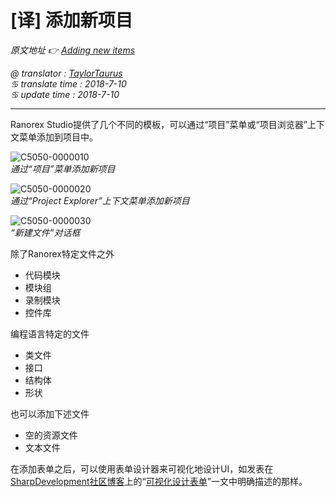 # [译] 添加新项目

*原文地址 👉 [Adding new items][0]*

*@ translator : [TaylorTaurus](https://github.com/taylortaurus)*    
*♋ translate time : 2018-7-10*    
*♋ update time : 2018-7-10*  

---   

Ranorex Studio提供了几个不同的模板，可以通过“项目”菜单或“项目浏览器”上下文菜单添加到项目中。

![C5050-0000010](https://gitee.com/taylortaurus/RX_UserGuide_GitBook_Picbed/raw/master/RanorexStudioExpert/C5050-0000010.png)  
*通过“项目”菜单添加新项目*  

![C5050-0000020](https://gitee.com/taylortaurus/RX_UserGuide_GitBook_Picbed/raw/master/RanorexStudioExpert/C5050-0000020.png)  
*通过“Project Explorer”上下文菜单添加新项目*  

![C5050-0000030](https://gitee.com/taylortaurus/RX_UserGuide_GitBook_Picbed/raw/master/RanorexStudioExpert/C5050-0000030.png)  
*“新建文件”对话框*  

除了Ranorex特定文件之外

- 代码模块
- 模块组
- 录制模块
- 控件库

编程语言特定的文件

- 类文件
- 接口
- 结构体
- 形状

也可以添加下述文件

- 空的资源文件
- 文本文件

在添加表单之后，可以使用表单设计器来可视化地设计UI，如发表在[SharpDevelopment社区博客][1]上的“[可视化设计表单][2]”一文中明确描述的那样。


[0]: https://www.ranorex.com/help/latest/ranorex-studio-expert/ranorex-studio-ide/adding-new-items/
[1]: http://community.sharpdevelop.net/blogs/
[2]: http://community.sharpdevelop.net/blogs/mattward/articles/FeatureTourVisuallyDesigningForms.aspx